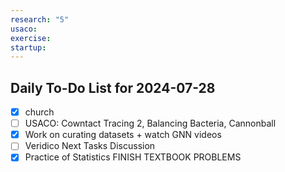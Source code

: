 ```yaml
---
research: "5"
usaco: 
exercise: 
startup:
---
```


## Daily To-Do List for 2024-07-28

- [x] church
- [ ] USACO: Cowntact Tracing 2, Balancing Bacteria, Cannonball
- [x] Work on curating datasets + watch GNN videos
- [ ] Veridico Next Tasks Discussion
- [x] Practice of Statistics FINISH TEXTBOOK PROBLEMS
